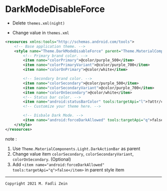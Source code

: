 # DarkModeDisableForce
 
- Delete `themes.xml(night)`

- Change value in `themes.xml`
```xml
<resources xmlns:tools="http://schemas.android.com/tools">
    <!-- Base application theme. -->
    <style name="Theme.DarkModeDisableForce" parent="Theme.MaterialComponents.Light.DarkActionBar">
        <!-- Primary brand color. -->
        <item name="colorPrimary">@color/purple_500</item>
        <item name="colorPrimaryVariant">@color/purple_700</item>
        <item name="colorOnPrimary">@color/white</item>

        <!-- Secondary brand color. -->
        <item name="colorSecondary">@color/purple_500</item>
        <item name="colorSecondaryVariant">@color/purple_700</item>
        <item name="colorOnSecondary">@color/white</item>
        <!-- Status bar color. -->
        <item name="android:statusBarColor" tools:targetApi="l">?attr/colorPrimaryVariant</item>
        <!-- Customize your theme here. -->

        <!-- Disbale Dark Mode. -->
        <item name="android:forceDarkAllowed" tools:targetApi="q">false</item>
    </style>
</resources>
```
note :
1. Use `Theme.MaterialComponents.Light.DarkActionBar` as parent
2. Change value item `colorSecondary`, `colorSecondaryVariant`, `colorOnSecondary`. (Optional)
3. Add `<item name="android:forceDarkAllowed" tools:targetApi="q">false</item>` in parent style item

---

```
Copyright 2021 M. Fadli Zein
```